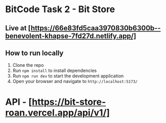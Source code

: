 # BitCode Task 2 - Bit Store

## Live at [https://66e83fd5caa3970830b6300b--benevolent-khapse-7fd27d.netlify.app/]

## How to run locally

1. Clone the repo
2. Run `npm install` to install dependencies
3. Run `npm run dev` to start the development application
4. Open your browser and navigate to `http://localhost:5173/`

# API - [https://bit-store-roan.vercel.app/api/v1/]

